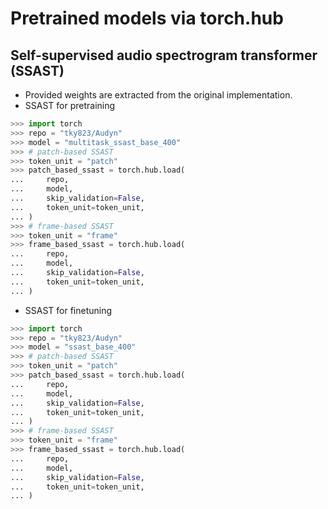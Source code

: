 # Pretrained models via torch.hub

## Self-supervised audio spectrogram transformer (SSAST)
- Provided weights are extracted from the original implementation.
- SSAST for pretraining

```python
>>> import torch
>>> repo = "tky823/Audyn"
>>> model = "multitask_ssast_base_400"
>>> # patch-based SSAST
>>> token_unit = "patch"
>>> patch_based_ssast = torch.hub.load(
...     repo,
...     model,
...     skip_validation=False,
...     token_unit=token_unit,
... )
>>> # frame-based SSAST
>>> token_unit = "frame"
>>> frame_based_ssast = torch.hub.load(
...     repo,
...     model,
...     skip_validation=False,
...     token_unit=token_unit,
... )
```

- SSAST for finetuning

```python
>>> import torch
>>> repo = "tky823/Audyn"
>>> model = "ssast_base_400"
>>> # patch-based SSAST
>>> token_unit = "patch"
>>> patch_based_ssast = torch.hub.load(
...     repo,
...     model,
...     skip_validation=False,
...     token_unit=token_unit,
... )
>>> # frame-based SSAST
>>> token_unit = "frame"
>>> frame_based_ssast = torch.hub.load(
...     repo,
...     model,
...     skip_validation=False,
...     token_unit=token_unit,
... )
```

